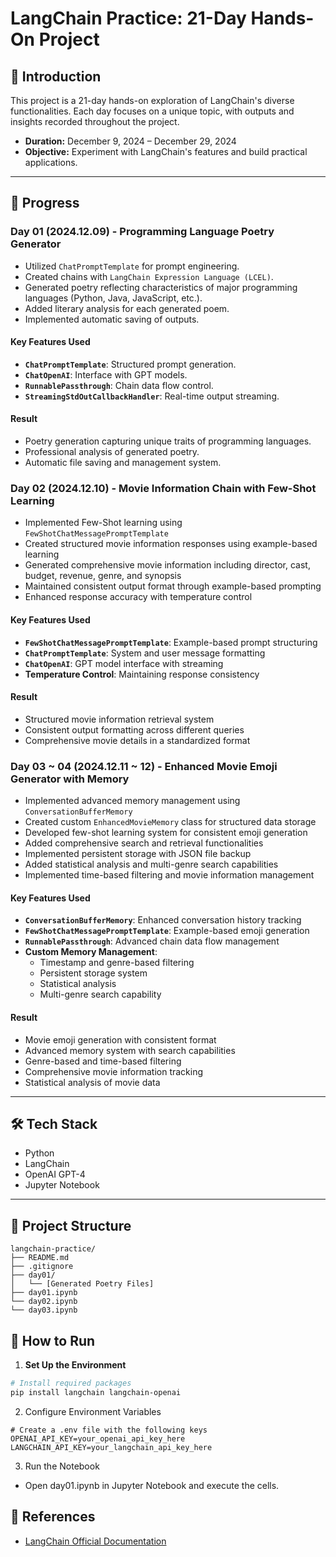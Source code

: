 # LangChain Practice: 21-Day Hands-On Project

## 📝 Introduction

This project is a 21-day hands-on exploration of LangChain's diverse functionalities. Each day focuses on a unique topic, with outputs and insights recorded throughout the project.

-   **Duration:** December 9, 2024 – December 29, 2024
-   **Objective:** Experiment with LangChain's features and build practical applications.

---

## 📅 Progress

### Day 01 (2024.12.09) - Programming Language Poetry Generator

-   Utilized `ChatPromptTemplate` for prompt engineering.
-   Created chains with `LangChain Expression Language (LCEL)`.
-   Generated poetry reflecting characteristics of major programming languages (Python, Java, JavaScript, etc.).
-   Added literary analysis for each generated poem.
-   Implemented automatic saving of outputs.

#### Key Features Used

-   **`ChatPromptTemplate`**: Structured prompt generation.
-   **`ChatOpenAI`**: Interface with GPT models.
-   **`RunnablePassthrough`**: Chain data flow control.
-   **`StreamingStdOutCallbackHandler`**: Real-time output streaming.

#### Result

-   Poetry generation capturing unique traits of programming languages.
-   Professional analysis of generated poetry.
-   Automatic file saving and management system.

### Day 02 (2024.12.10) - Movie Information Chain with Few-Shot Learning

-   Implemented Few-Shot learning using `FewShotChatMessagePromptTemplate`
-   Created structured movie information responses using example-based learning
-   Generated comprehensive movie information including director, cast, budget, revenue, genre, and synopsis
-   Maintained consistent output format through example-based prompting
-   Enhanced response accuracy with temperature control

#### Key Features Used

-   **`FewShotChatMessagePromptTemplate`**: Example-based prompt structuring
-   **`ChatPromptTemplate`**: System and user message formatting
-   **`ChatOpenAI`**: GPT model interface with streaming
-   **Temperature Control**: Maintaining response consistency

#### Result

-   Structured movie information retrieval system
-   Consistent output formatting across different queries
-   Comprehensive movie details in a standardized format

### Day 03 ~ 04 (2024.12.11 ~ 12) - Enhanced Movie Emoji Generator with Memory

-   Implemented advanced memory management using `ConversationBufferMemory`
-   Created custom `EnhancedMovieMemory` class for structured data storage
-   Developed few-shot learning system for consistent emoji generation
-   Added comprehensive search and retrieval functionalities
-   Implemented persistent storage with JSON file backup
-   Added statistical analysis and multi-genre search capabilities
-   Implemented time-based filtering and movie information management

#### Key Features Used

-   **`ConversationBufferMemory`**: Enhanced conversation history tracking
-   **`FewShotChatMessagePromptTemplate`**: Example-based emoji generation
-   **`RunnablePassthrough`**: Advanced chain data flow management
-   **Custom Memory Management**:
    -   Timestamp and genre-based filtering
    -   Persistent storage system
    -   Statistical analysis
    -   Multi-genre search capability

#### Result

-   Movie emoji generation with consistent format
-   Advanced memory system with search capabilities
-   Genre-based and time-based filtering
-   Comprehensive movie information tracking
-   Statistical analysis of movie data

---

## 🛠 Tech Stack

-   Python
-   LangChain
-   OpenAI GPT-4
-   Jupyter Notebook

---

## 📁 Project Structure

```
langchain-practice/
├── README.md
├── .gitignore
├── day01/
│   └── [Generated Poetry Files]
├── day01.ipynb
└── day02.ipynb
└── day03.ipynb
```

## 🚀 How to Run

1. **Set Up the Environment**

```bash
# Install required packages
pip install langchain langchain-openai
```

2. Configure Environment Variables

```
# Create a .env file with the following keys
OPENAI_API_KEY=your_openai_api_key_here
LANGCHAIN_API_KEY=your_langchain_api_key_here
```

3. Run the Notebook

-   Open day01.ipynb in Jupyter Notebook and execute the cells.

## 📌 References

-   [LangChain Official Documentation](https://python.langchain.com/docs/get_started/introduction)
